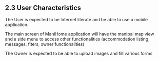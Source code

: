 ## 2.3 User Characteristics

The User is expected to be Internet literate and be able to use a mobile application.

The main screen of ManiHome application will have the manipal map view and a side menu to access other functionalities (accommodation listing, messages, fiters, owner functionalities)

The Owner is expected to be able to upload images and fill various forms.
